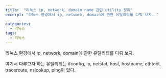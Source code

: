 ```yaml
---
title:  "리눅스 ip, network, domain name 관련 utility 정리"
excerpt: "리눅스 환경에서 ip, network, domain에 관한 유틸리티를 다뤄 보자.."

categories:
  - 리눅스
tags:
  - 리눅스
---
```


리눅스 환경에서 ip, network, domain에 관한 유틸리티를 다뤄 보자.

여기서 다루고자 하는 유틸리티는 ifconfig, ip, netstat, host, hostname, ethtool, traceroute, nslookup, ping이 있다.
